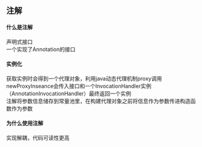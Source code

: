## 注解
#### 什么是注解
声明式接口  
一个实现了Annotation的接口  
#### 实例化
获取实例时会得到一个代理对象，利用java动态代理机制proxy调用newProxyInseance会传入接口和一个InvocationHandler实例（AnnotationInvocationHandler）最终返回一个实例  
注解将参数信息储存到常量池里，在构建代理对象之前将信息作为参数传进构造函数作为参数  
#### 为什么使用注解
实现解耦，代码可读性更高

